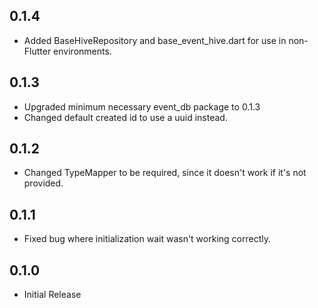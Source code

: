 ## 0.1.4

* Added BaseHiveRepository and base_event_hive.dart for use in non-Flutter environments.

## 0.1.3

* Upgraded minimum necessary event_db package to 0.1.3
* Changed default created id to use a uuid instead.

## 0.1.2

* Changed TypeMapper to be required, since it doesn't work if it's not provided.

## 0.1.1

* Fixed bug where initialization wait wasn't working correctly.

## 0.1.0

* Initial Release
